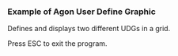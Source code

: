 ### Example of Agon User Define Graphic

Defines and displays two different UDGs in a grid.

Press ESC to exit the program.
